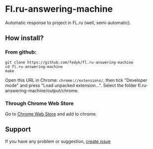 Fl.ru-answering-machine
=======================

Automatic response to project in FL.ru (well, semi-automatic).

## How install?

### From github:

    git clone https://github.com/fedyk/fl.ru-answering-machine
    cd fl.ru-answering-machine
    make

Open this URL in Chrome: `chrome://extensions/`, then tick "Developer mode" and press "Load unpacked extension...". Select the folder fl.ru-answering-machine/output/chrome.

### Through Chrome Web Store

Go to [Chrome Web Store](https://chrome.google.com/webstore/detail/flru-aвтоответчик/gofoagdkgbkalcahhmknjdmojgnlonnd) and add to chrome.

## Support

If you have any problem or suggestion, [create issue](https://github.com/fedyk/fl.ru-answering-machine/issues/new)
